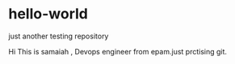 # hello-world
just another testing repository

Hi This is samaiah , Devops engineer from epam.just prctising git.


